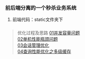 ### 前后端分离的一个秒杀业务系统
   1. 前端代码：static文件夹下
   
   
### 
>优化过程及思路
[01并发容量问题](./服务器调优/_01并发容量问题.md) <br>
[02单机性能瓶颈问题](./服务器调优/_02单机性能瓶颈问题.md) <br>
[03会话管理优化](./服务器调优/_03会话管理优化.md) <br>
[04查询性能优化之多级缓存](./服务器调优/_04查询性能优化之多级缓存.md) <br>